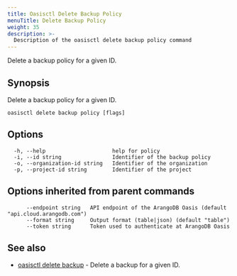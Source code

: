 ```yaml
---
title: Oasisctl Delete Backup Policy
menuTitle: Delete Backup Policy
weight: 35
description: >-
  Description of the oasisctl delete backup policy command
---
```

Delete a backup policy for a given ID.

## Synopsis

Delete a backup policy for a given ID.

```
oasisctl delete backup policy [flags]
```

## Options

```
  -h, --help                     help for policy
  -i, --id string                Identifier of the backup policy
  -o, --organization-id string   Identifier of the organization
  -p, --project-id string        Identifier of the project
```

## Options inherited from parent commands

```
      --endpoint string   API endpoint of the ArangoDB Oasis (default "api.cloud.arangodb.com")
      --format string     Output format (table|json) (default "table")
      --token string      Token used to authenticate at ArangoDB Oasis
```

## See also

* [oasisctl delete backup](delete-backup.md)	 - Delete a backup for a given ID.

